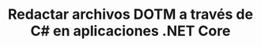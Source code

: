 ---
############################# Static ############################
layout: "auto-gen-gist"
draft: false
path: "es/redaction/net/text/dotm"
otherformats: CSV DOC DOCM DOCX DOT DOTX PDF POT POTM PPS PPSM PPSX PPT PPTM PPTX RTF XLS XLSM XLSX XLT XLTM XLTX  

############################# Head ############################
head_title: "Redactar información confidencial de documentos a través de .NET Core"
head_description: "Aplique la redacción de texto usando una frase exacta o una expresión regular para documentos de diferentes formatos"

############################# Header ############################
title: "Redactar archivos DOTM a través de C# en aplicaciones .NET Core"
description: "Buscar y reemplazar texto en documentos, hojas de cálculo y presentaciones de Office y OpenOffice, así como DOTM en Windows, Linux y macOS"

################### SubMenu/Download Button #####################
button:
    enable: true

############################# About ############################
about:
    enable: true
    title: "Redacción de documentos para la API de .NET"
    content: |
        Una única interfaz independiente del formato para redactar información confidencial y clasificada de documentos e imágenes PDF, Word, Excel, PowerPoint, incluida la capacidad de cambiar metadatos y eliminar comentarios. Con la herramienta GroupDocs.Redaction, puede redactar texto y guardar el documento redactado en PDF, transformando todas las páginas en imágenes rasterizadas o manteniendo el documento en su formato original para su posterior edición.

############################# Steps ############################
steps:
    enable: true
    block:
    - title_left: "Redactar texto exacto de DOTM a través de C#"
      content_left: |
        [GroupDocs.Redaction](/redaction/net/) facilita a los desarrolladores de .NET agregar la función de redacción de archivos DOTM con unos sencillos pasos. 

        * Cree una instancia de la clase [Redactor](https://apireference.groupdocs.com/redaction/net/groupdocs.redaction/redactor) y cargue el archivo DOTM 
        * Crear una instancia de la clase [ExactPhraseRedaction](https://apireference.groupdocs.com/redaction/net/groupdocs.redaction.redactions/exactphraseredaction) para buscar y reemplazar el texto
        * Llame al método [Redactor.Apply](https://apireference.groupdocs.com/redaction/net/groupdocs.redaction/redactor/methods/apply/index) con objeto de ExactPhraseRedaction

      title_right: "Comience con la API de Redacción"
      content_right: |
        Instale desde la línea de comandos como ```nuget install GroupDocs.Redaction``` o a través de la Consola del administrador de paquetes de Visual Studio con ```Install-Package GroupDocs.Redaction```.
        Como alternativa, obtenga el instalador MSI sin conexión o las DLL en un archivo ZIP de [descargas](https://downloads.groupdocs.com/redaction/net) y consúltelo en su proyecto manualmente.

      code: |
        ```cs
        using (Redactor redactor = new Redactor(@"sample.dotm"))
        {
        	redactor.Apply(new ExactPhraseRedaction("John Doe", new ReplacementOptions("[personal]")));
        	redactor.Save();
        }
        ```
      
    - title_left: "Requisitos del sistema"
      content_left: |
        Las API de GroupDocs.Redaction para .NET son compatibles con todas las principales plataformas y sistemas operativos. Para obtener una guía completa de requisitos del sistema, visite [requisitos del sistema](https://docs.groupdocs.com/redaction/net/system-requirements/) Antes de ejecutar el código a continuación, asegúrese de que los siguientes requisitos previos estén instalados en su sistema:
        * Sistemas Operativos: Microsoft Windows, Linux, Mac OS
        * Entorno de desarrollo: Visual Studio, Xamarin, MonoDevelop, etc.
        * Marcos: .NET Framework, .NET Standard, .NET Core, Mono
        * Obtenga la última versión de las API GroupDocs.Redaction .NET de [NuGet](https://www.nuget.org/packages/GroupDocs.Redaction/)
        
      title_right: "Por qué usar GroupDocs.Redaction"
      content_right: |
        * Permitir a los usuarios agregar formatos de documentos personalizados y tipos de redacción
        * No se requiere software adicional para eliminar información confidencial
        * Capacidad para configurar el documento de renderizado de rango de página a PDF
        * Una forma sencilla de escribir diferentes tipos de metadatos: nombre del autor, versión, título, tema, descripción y muchos más
        * Extracción de información del documento: tipo de archivo, número de páginas, etc.
        * Soporte completo para múltiples formatos de datos

############################# Demos ############################
demos:
    enable: true
############################# More Formats ############################
more_formats:
    enable: true

############################# Back to top ###############################
back_to_top:
    enable: true
---